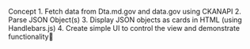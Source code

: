 Concept	
    1. Fetch data from Dta.md.gov and data.gov using CKANAPI
	2. Parse JSON Object(s)
	3. Display JSON objects as cards in HTML (using Handlebars.js)
	4. Create simple UI to control the view and demonstrate functionality
